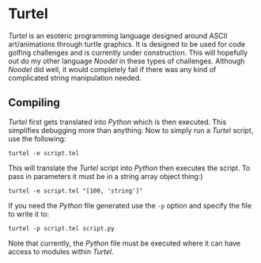 # Turtel

_Turtel_ is an esoteric programming language designed around ASCII art/animations through turtle graphics. It is designed to be used
for code golfing challenges and is currently under construction. This will hopefully out do my other language _Noodel_ in these types
of challenges. Although _Noodel_ did well, it would completely fail if there was any kind of complicated string manipulation needed.

## Compiling

_Turtel_ first gets translated into _Python_ which is then executed. This simplifies debugging more than anything. Now to simply run a
_Turtel_ script, use the following:

    turtel -e script.tel

This will translate the _Turtel_ script into _Python_ then executes the script. To pass in parameters it must be in a string array
object thing:)

    turtel -e script.tel "[100, 'string']"

If you need the _Python_ file generated use the `-p` option and specify the file to write it to:

    turtel -p script.tel script.py

Note that currently, the _Python_ file must be executed where it can have access to modules within _Turtel_.
